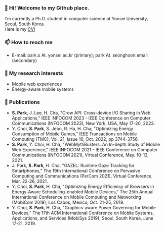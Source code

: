 <!--
**park-s/park-s** is a ✨ _special_ ✨ repository because its `README.md` (this file) appears on your GitHub profile.

Here are some ideas to get you started:

- 🔭 I’m currently working on ...
- 🌱 I’m currently learning ...
- 👯 I’m looking to collaborate on ...
- 🤔 I’m looking for help with ...
- 💬 Ask me about ...
- 📫 How to reach me: ...
- 😄 Pronouns: ...
- ⚡ Fun fact: ...
-->

### 👋 Hi! Welcome to my Github place.
I'm currently a Ph.D. student in computer science at Yonsei University, Seoul, South Korea.  
Here is my [CV!](https://www.dropbox.com/s/740ng2zye30yc89/Seonghoon%20Park%20CV.pdf) 

### 📫 How to reach me
- E-mail: park.s At. yonsei.ac.kr (primary); park At. seonghoon.email (secondary)

### 🔭 My research interests
- Mobile web experiences
- Energy-aware mobile systems

### 📝 Publications
- **S. Park**, J. Lee,  H. Cha, "Crow API: Cross-device I/O Sharing in Web Applications," IEEE INFOCOM 2023 - IEEE Conference on Computer Communications (INFOCOM 2023), New York, USA, May 17-20, 2023.
- Y. Choi,  **S. Park**, S. Jeon, R. Ha, H. Cha, "Optimizing Energy Consumption of Mobile Games,"  IEEE Transactions on Mobile Computing (TMC), Vol. 21, Issue 10, Oct. 2022, pp 3744-3756.
- **S. Park**, Y. Choi,  H. Cha, "WebMythBusters: An In-depth Study of Mobile Web Experience," IEEE INFOCOM 2021 - IEEE Conference on Computer Communications (INFOCOM 2021), Virtual Conference, May. 10-13, 2021.
- J. Park, **S. Park**, H. Cha, "GAZEL: Runtime Gaze Tracking for Smartphones," The 19th International Conference on Pervasive Computing and Communications (PerCom 2021), Virtual Conference, Mar. 22-26, 2021.
- Y. Choi, **S. Park**, H. Cha, "Optimizing Energy Efficiency of Browsers in Energy-Aware Scheduling-enabled Mobile Devices," The 25th Annual International Conference on Mobile Computing and Networking (MobiCom 2019), Los Cabos, Mexico, Oct. 21-25, 2019.
- Y. Choi, **S. Park**, H. Cha, "Graphics-aware Power Governing for Mobile Devices," The 17th ACM International Conference on Mobile Systems, Applications, and Services (MobiSys 2019), Seoul, South Korea, June 17-21, 2019.

